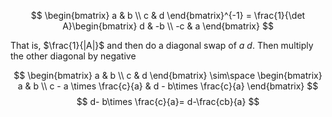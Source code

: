 $$
\begin{bmatrix}
a & b \\
c & d
\end{bmatrix}^{-1} = \frac{1}{\det A}\begin{bmatrix}
d & -b \\
-c & a
\end{bmatrix}
$$

That is, $\frac{1}{|A|}$ and then do a diagonal swap of $a$ $d$. Then multiply the other diagonal by negative

$$
\begin{bmatrix}
a  & b \\
c & d
\end{bmatrix} \sim\space \begin{bmatrix}
a & b \\
c - a \times \frac{c}{a} & d - b\times \frac{c}{a}
\end{bmatrix}
$$
$$
d- b\times \frac{c}{a}= d-\frac{cb}{a}
$$